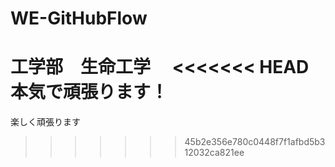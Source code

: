 # WE-GitHubFlow
工学部　生命工学　
<<<<<<< HEAD
本気で頑張ります！
=======
楽しく頑張ります
>>>>>>> 45b2e356e780c0448f7f1afbd5b312032ca821ee
